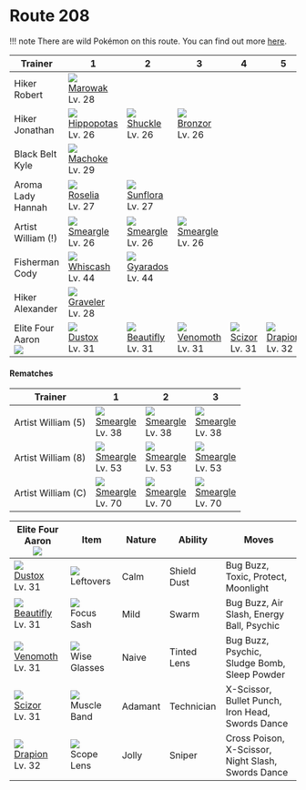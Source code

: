 # Route 208

!!! note
    There are wild Pokémon on this route. You can find out more [here](../../wild_pokemon/route_208/).


Trainer                        | 1                                    | 2                                    | 3                                    | 4                                    | 5
---                            | ---                                  | ---                                  | ---                                  | ---                                  | ---
Hiker Robert                   | ![][105]<br> [Marowak]<br> Lv. 28
Hiker Jonathan                 | ![][449]<br> [Hippopotas]<br> Lv. 26 | ![][213]<br> [Shuckle]<br> Lv. 26    | ![][436]<br> [Bronzor]<br> Lv. 26
Black Belt Kyle                | ![][067]<br> [Machoke]<br> Lv. 29
Aroma Lady Hannah              | ![][315]<br> [Roselia]<br> Lv. 27    | ![][192]<br> [Sunflora]<br> Lv. 27
Artist William (!)             | ![][235]<br> [Smeargle]<br> Lv. 26   | ![][235]<br> [Smeargle]<br> Lv. 26   | ![][235]<br> [Smeargle]<br> Lv. 26
Fisherman Cody                 | ![][340]<br> [Whiscash]<br> Lv. 44   | ![][130]<br> [Gyarados]<br> Lv. 44
Hiker Alexander                | ![][075]<br> [Graveler]<br> Lv. 28
Elite Four Aaron<br>![][aaron] | ![][269]<br> [Dustox]<br> Lv. 31     | ![][267]<br> [Beautifly]<br> Lv. 31  | ![][049]<br> [Venomoth]<br> Lv. 31   | ![][212]<br> [Scizor]<br> Lv. 31     | ![][452]<br> [Drapion]<br> Lv. 32

#### Rematches

Trainer            | 1                                  | 2                                  | 3
---                | ---                                | ---                                | ---
Artist William (5) | ![][235]<br> [Smeargle]<br> Lv. 38 | ![][235]<br> [Smeargle]<br> Lv. 38 | ![][235]<br> [Smeargle]<br> Lv. 38
Artist William (8) | ![][235]<br> [Smeargle]<br> Lv. 53 | ![][235]<br> [Smeargle]<br> Lv. 53 | ![][235]<br> [Smeargle]<br> Lv. 53
Artist William (C) | ![][235]<br> [Smeargle]<br> Lv. 70 | ![][235]<br> [Smeargle]<br> Lv. 70 | ![][235]<br> [Smeargle]<br> Lv. 70

Elite Four Aaron<br>![][aaron]      | Item                               | Nature  | Ability     | Moves
---                                 | ---                                | ---     | ---         | ---
![][269]<br> [Dustox]<br> Lv. 31    | ![][leftovers]<br> Leftovers       | Calm    | Shield Dust | Bug Buzz, Toxic, Protect, Moonlight
![][267]<br> [Beautifly]<br> Lv. 31 | ![][focus-sash]<br> Focus Sash     | Mild    | Swarm       | Bug Buzz, Air Slash, Energy Ball, Psychic
![][049]<br> [Venomoth]<br> Lv. 31  | ![][wise-glasses]<br> Wise Glasses | Naive   | Tinted Lens | Bug Buzz, Psychic, Sludge Bomb, Sleep Powder
![][212]<br> [Scizor]<br> Lv. 31    | ![][muscle-band]<br> Muscle Band   | Adamant | Technician  | X-Scissor, Bullet Punch, Iron Head, Swords Dance
![][452]<br> [Drapion]<br> Lv. 32   | ![][scope-lens]<br> Scope Lens     | Jolly   | Sniper      | Cross Poison, X-Scissor, Night Slash, Swords Dance

[Venomoth]: ../../pokemon_changes/049/
[Machoke]: ../../pokemon_changes/067/
[Graveler]: ../../pokemon_changes/075/
[Marowak]: ../../pokemon_changes/105/
[Gyarados]: ../../pokemon_changes/130/
[Sunflora]: ../../pokemon_changes/192/
[Scizor]: ../../pokemon_changes/212/
[Shuckle]: ../../pokemon_changes/213/
[Smeargle]: ../../pokemon_changes/235/
[Beautifly]: ../../pokemon_changes/267/
[Dustox]: ../../pokemon_changes/269/
[Roselia]: ../../pokemon_changes/315/
[Whiscash]: ../../pokemon_changes/340/
[Bronzor]: ../../pokemon_changes/436/
[Hippopotas]: ../../pokemon_changes/449/
[Drapion]: ../../pokemon_changes/452/
[focus-sash]: ../img/items/focus-sash.png
[leftovers]: ../img/items/leftovers.png
[muscle-band]: ../img/items/muscle-band.png
[scope-lens]: ../img/items/scope-lens.png
[wise-glasses]: ../img/items/wise-glasses.png
[049]: ../img/pokemon/049.png
[067]: ../img/pokemon/067.png
[075]: ../img/pokemon/075.png
[105]: ../img/pokemon/105.png
[130]: ../img/pokemon/130.png
[192]: ../img/pokemon/192.png
[212]: ../img/pokemon/212.png
[213]: ../img/pokemon/213.png
[235]: ../img/pokemon/235.png
[267]: ../img/pokemon/267.png
[269]: ../img/pokemon/269.png
[315]: ../img/pokemon/315.png
[340]: ../img/pokemon/340.png
[436]: ../img/pokemon/436.png
[449]: ../img/pokemon/449.png
[452]: ../img/pokemon/452.png
[aaron]: ../img/trainer/aaron.png
